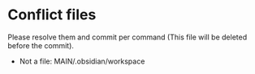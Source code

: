 # Conflict files
Please resolve them and commit per command (This file will be deleted before the commit).
- Not a file: MAIN/.obsidian/workspace